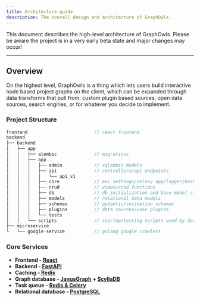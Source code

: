 ```yaml
---
title: Architecture guide
description: The overall design and architecture of GraphOwls.
---
```


This document describes the high-level architecture of GraphOwls. Please be aware the project is in a very early beta state and major changes may occur!

---

## Overview

On the highest level, GraphOwls is a thing which lets users build interactive node based project graphs on the client, which can be expanded through data transforms that pull from: custom plugin based sources, open data sources, search engines, or for whatever you decide to implement.

### Project Structure

```js
frontend                         // react frontend
backend
├── backend
│   ├── app
│   │   ├── alembic              // migrations
│   │   ├── app
│   │   │   ├── admin            // sqladmin models
│   │   │   ├── api              // controllers/api endpoints
│   │   │   │   └── api_v1       
│   │   │   ├── core             // env settings/celery app/logger/hashing
│   │   │   ├── crud             // views/crud functions
│   │   │   ├── db               // db initialization and base model classes
│   │   │   ├── models           // relational data models
│   │   │   ├── schemas          // pydantic/validation schemas
│   │   │   ├── plugins          // data sources/user plugins
│   │   │   └── tests 
│   │   └── scripts              // startup/testing scripts used by docker
├── microservice                 
└   └── google-service           // golang google crawlers
```


### Core Services
  - **Frontend - [React](https://legacy.reactjs.org/docs/getting-started.html)**
  - **Backend - [FastAPI](https://fastapi.tiangolo.com/)**
  - **Caching - [Redis](https://redis.io/docs/)**
  - **Graph database - [JanusGraph](https://janusgraph.org/) + [ScyllaDB](https://www.scylladb.com/)**
  - **Task queue - [Redis & Celery](https://docs.celeryq.dev/en/stable/getting-started/backends-and-brokers/redis.html)**
  - **Relational database - [PostgreSQL](https://www.postgresql.org/docs/)**

